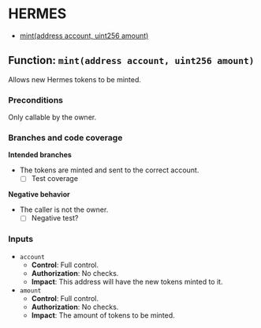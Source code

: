 # HERMES

- [mint(address account, uint256 amount)](#function-mintaddress-account-uint256-amount)


## Function: `mint(address account, uint256 amount)`

Allows new Hermes tokens to be minted.

### Preconditions

Only callable by the owner.

### Branches and code coverage

**Intended branches**

- The tokens are minted and sent to the correct account.
  - [ ] Test coverage

**Negative behavior**

- The caller is not the owner.
  - [ ] Negative test?

### Inputs

- `account`
  - **Control**: Full control.
  - **Authorization**: No checks.
  - **Impact**: This address will have the new tokens minted to it.
- `amount`
  - **Control**: Full control.
  - **Authorization**: No checks.
  - **Impact**: The amount of tokens to be minted.

